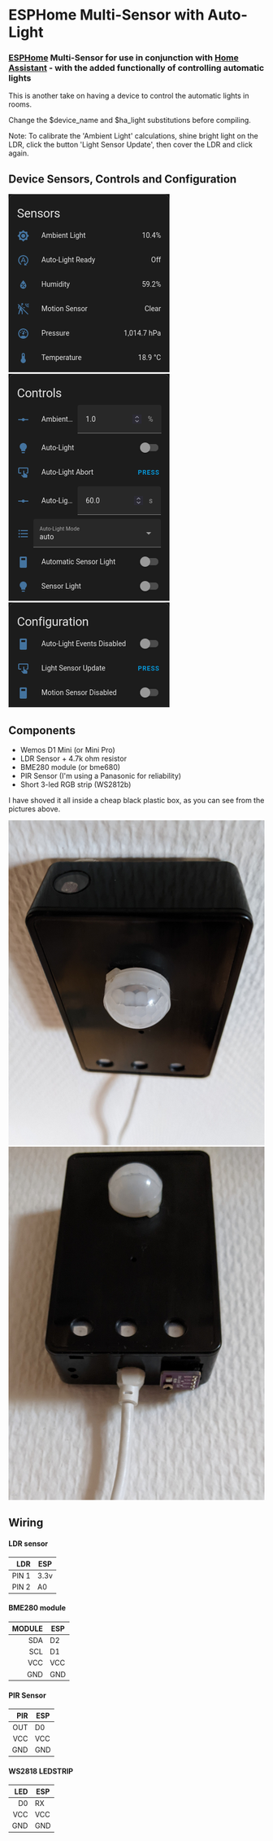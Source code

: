 ESPHome Multi-Sensor with Auto-Light
====================================

### [ESPHome](https://esphome.io/) Multi-Sensor for use in conjunction with [Home Assistant](https://www.home-assistant.io/) - with the added functionally of controlling automatic lights ###

This is another take on having a device to control the automatic lights in rooms.

Change the $device_name and $ha_light substitutions before compiling.

Note: To calibrate the 'Ambient Light' calculations, shine bright light on the LDR, click the button 'Light Sensor Update', then cover the LDR and click again.

## Device Sensors, Controls and Configuration ##
![Sensors](./assets/images/sensors.png)
![Controls](./assets/images/controls.png)
![Configuration](./assets/images/configuration.png)

Components
-----------

* Wemos D1 Mini (or Mini Pro)
* LDR Sensor + 4.7k ohm resistor
* BME280 module (or bme680)
* PIR Sensor (I'm using a Panasonic for reliability)
* Short 3-led RGB strip (WS2812b)

I have shoved it all inside a cheap black plastic box, as you can see from the pictures above.

![top](./assets/images/box-top.jpg)
![bottom](./assets/images/box-bottom.jpg)



Wiring
-------
#### LDR sensor ####
|    LDR |   ESP |
|-------:|-------|
| PIN 1  |  3.3v |
| PIN 2  |   A0  |

#### BME280 module ####
| MODULE |   ESP |
|-------:|-------|
|   SDA  |   D2  |
|   SCL  |   D1  |
|   VCC  |  VCC  |
|   GND  |  GND  |

#### PIR Sensor ####
|  PIR  | ESP |
|------:|-----|
|   OUT |  D0 |
|   VCC | VCC |
|   GND | GND |


#### WS2818 LEDSTRIP ####
|  LED  | ESP |
|------:|-----|
|    D0 |  RX |
|   VCC | VCC |
|   GND | GND |

